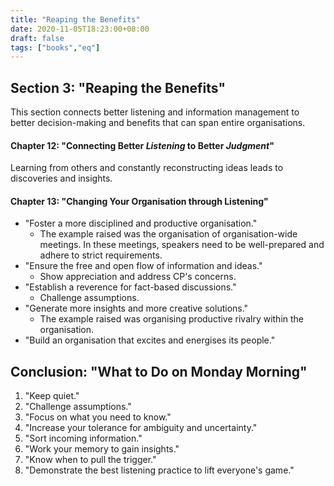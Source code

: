 ```yaml
---
title: "Reaping the Benefits"
date: 2020-11-05T18:23:00+08:00
draft: false
tags: ["books","eq"]
---
```

## Section 3: "Reaping the Benefits"

This section connects better listening and information management to better decision-making and benefits that can span entire organisations.

#### Chapter 12: "Connecting Better *Listening* to Better *Judgment*"

Learning from others and constantly reconstructing ideas leads to discoveries and insights.

#### Chapter 13: "Changing Your Organisation through Listening"

- "Foster a more disciplined and productive organisation."
    - The example raised was the organisation of organisation-wide meetings. In these meetings, speakers need to be well-prepared and adhere to strict requirements.
- "Ensure the free and open flow of information and ideas."
    - Show appreciation and address CP's concerns.
- "Establish a reverence for fact-based discussions."
    - Challenge assumptions.
- "Generate more insights and more creative solutions."
    - The example raised was organising productive rivalry within the organisation.
- "Build an organisation that excites and energises its people."

## Conclusion: "What to Do on Monday Morning"

1. "Keep quiet."
1. "Challenge assumptions."
1. "Focus on what you need to know."
1. "Increase your tolerance for ambiguity and uncertainty."
1. "Sort incoming information."
1. "Work your memory to gain insights."
1. "Know when to pull the trigger."
1. "Demonstrate the best listening practice to lift everyone's game."
